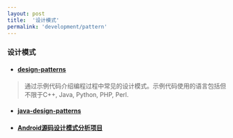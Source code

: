 ```yaml
---
layout: post
title:  '设计模式'
permalink: 'development/pattern'
---
```


### 设计模式

* #### [design-patterns](https://github.com/oxnz/design-patterns)
> 通过示例代码介绍编程过程中常见的设计模式。示例代码使用的语言包括但不限于C++, Java, Python, PHP, Perl.

* #### [java-design-patterns](https://github.com/iluwatar/java-design-patterns)

* #### [Android源码设计模式分析项目](https://github.com/simple-android-framework-exchange/android_design_patterns_analysis)
